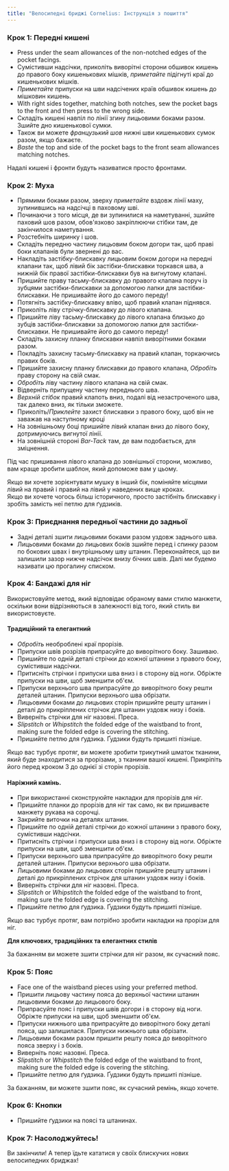 ```yaml
---
title: "Велосипедні бриджі Cornelius: Інструкція з пошиття"
---
```


### Крок 1: Передні кишені

- Press under the seam allowances of the non-notched edges of the pocket facings.
- Сумістивши надсічки, приколіть виворітні сторони обшивок кишень до правого боку кишенькових мішків, _приметайте_ підігнуті краї до кишенькових мішків.
- _Приметайте_ припуски на шви надсічених країв обшивок кишень до мішковин кишень.
- With right sides together, matching both notches, sew the pocket bags to the front and then press to the wrong side.
- Складіть кишені навпіл по лінії згину лицьовими боками разом. Зшийте дно кишенькової сумки.
- Також ви можете _французький шов_ нижні шви кишенькових сумок разом, якщо бажаєте.
- _Baste_ the top and side of the pocket bags to the front seam allowances matching notches.

<Note>

Надалі кишені і фронти будуть називатися просто фронтами.

</Note>

### Крок 2: Муха

- Прямими боками разом, зверху _приметайте_ вздовж лінії маху, зупинившись на надсічці в паховому шві.
- Починаючи з того місця, де ви зупинилися на наметуванні, зшийте паховий шов разом, обов'язково закріплюючи стібки там, де закінчилося наметування.
- Розстебніть ширинку і шов.
- Складіть передню частину лицьовим боком догори так, щоб праві боки клапанів були звернені до вас.
- Накладіть застібку-блискавку лицьовим боком догори на передні клапани так, щоб лівий бік застібки-блискавки торкався шва, а нижній бік правої застібки-блискавки був на вигнутому клапані.
- Пришийте праву тасьму-блискавку до правого клапана поруч із зубцями застібки-блискавки за допомогою лапки для застібки-блискавки. Не пришивайте його до самого переду!
- Потягніть застібку-блискавку вліво, щоб правий клапан піднявся.
- Приколіть ліву стрічку-блискавку до лівого клапана.
- Пришийте ліву тасьму-блискавку до лівого клапана близько до зубців застібки-блискавки за допомогою лапки для застібки-блискавки. Не пришивайте його до самого переду!
- Складіть захисну планку блискавки навпіл виворітними боками разом.
- Покладіть захисну тасьму-блискавку на правий клапан, торкаючись правих боків.
- Пришийте захисну планку блискавки до правого клапана, _Обробіть_ праву сторону на свій смак.
- _Обробіть_ ліву частину лівого клапана на свій смак.
- Відверніть припущену частину переднього шва.
- _Верхній стібок_ правий клапоть вниз, подалі від незастроченого шва, так далеко вниз, як тільки зможете.
- Приколіть/_Приклейте_ захист блискавки з правого боку, щоб він не заважав на наступному кроці
- На зовнішньому боці пришийте лівий клапан вниз до лівого боку, дотримуючись вигнутої лінії.
- На зовнішній стороні _Bar-Tack_ там, де вам подобається, для зміцнення.

<Tip>

Під час пришивання лівого клапана до зовнішньої сторони, можливо, вам краще зробити шаблон, який допоможе вам у цьому.

</Tip>

<Note>

Якщо ви хочете зорієнтувати мушку в інший бік, поміняйте місцями лівий на правий і правий на лівий у наведених вище кроках.  
Якщо ви хочете чогось більш історичного, просто застібніть блискавку і зробіть замість неї петлю для ґудзиків.

</Note>

### Крок 3: Приєднання передньої частини до задньої

- Задні деталі зшити лицьовими боками разом уздовж заднього шва.
- Лицьовими боками до лицьових боків зшийте перед і спинку разом по бокових швах і внутрішньому шву штанин. Переконайтеся, що ви залишили зазор нижче надсічок внизу бічних швів. Далі ми будемо називати цю прогалину списком.

### Крок 4: Бандажі для ніг

Використовуйте метод, який відповідає обраному вами стилю манжети, оскільки вони відрізняються в залежності від того, який стиль ви використовуєте.

#### Традиційний та елегантний

- _Обробіть_ необроблені краї прорізів.
- Припуски швів розрізів припрасуйте до виворітного боку. Зашиваю.
- Пришийте по одній деталі стрічки до кожної штанини з правого боку, сумістивши надсічки.
- Притисніть стрічки і припуски шва вниз і в сторону від ноги. Обріжте припуски на шви, щоб зменшити об'єм.
- Припуски верхнього шва припрасуйте до виворітного боку решти деталей штанин. Припуски верхнього шва обрізати.
- Лицьовими боками до лицьових сторін пришийте решту штанин і деталі до прикріплених стрічок для штанин уздовж низу і боків.
- Виверніть стрічки для ніг назовні. Преса.
- _Slipstitch_ or _Whipstitch_ the folded edge of the waistband to front, making sure the folded edge is covering the stitching.
- Пришийте петлю для ґудзика. Ґудзики будуть пришиті пізніше.

<Note>

Якщо вас турбує протяг, ви можете зробити трикутний шматок тканини, який буде знаходитися за прорізами, з тканини вашої кишені. Прикріпіть його перед кроком 3 до однієї зі сторін прорізів.

</Note>

#### Наріжний камінь.

- При використанні сконструюйте накладки для прорізів для ніг.
- Пришийте планки до прорізів для ніг так само, як ви пришиваєте манжету рукава на сорочці.
- Закрийте виточки на деталях штанин.
- Пришийте по одній деталі стрічки до кожної штанини з правого боку, сумістивши надсічки.
- Притисніть стрічки і припуски шва вниз і в сторону від ноги. Обріжте припуски на шви, щоб зменшити об'єм.
- Припуски верхнього шва припрасуйте до виворітного боку решти деталей штанин. Припуски верхнього шва обрізати.
- Лицьовими боками до лицьових сторін пришийте решту штанин і деталі до прикріплених стрічок для штанин уздовж низу і боків.
- Виверніть стрічки для ніг назовні. Преса.
- _Slipstitch_ or _Whipstitch_ the folded edge of the waistband to front, making sure the folded edge is covering the stitching.
- Пришийте петлю для ґудзика. Ґудзики будуть пришиті пізніше.

<Note>

Якщо вас турбує протяг, вам потрібно зробити накладки на прорізи для ніг.

</Note>

<Note>

**Для ключових, традиційних та елегантних стилів**

За бажанням ви можете зшити стрічки для ніг разом, як сучасний пояс.

</Note>

### Крок 5: Пояс

- Face one of the waistband pieces using your preferred method.
- Пришити лицьову частину пояса до верхньої частини штанин лицьовими боками до лицьового боку.
- Припрасуйте пояс і припуски швів догори і в сторону від ноги. Обріжте припуски на шви, щоб зменшити об'єм.
- Припуски нижнього шва припрасуйте до виворітного боку деталі пояса, що залишилася. Припуски нижнього шва обрізати.
- Лицьовими боками разом пришити решту пояса до виворітного пояса зверху і з боків.
- Виверніть пояс назовні. Преса.
- _Slipstitch_ or _Whipstitch_ the folded edge of the waistband to front, making sure the folded edge is covering the stitching.
- Пришийте петлю для ґудзика. Ґудзики будуть пришиті пізніше.

<Note>

За бажанням, ви можете зшити пояс, як сучасний ремінь, якщо хочете.

</Note>

### Крок 6: Кнопки

- Пришийте ґудзики на поясі та штанинах.

### Крок 7: Насолоджуйтесь!

Ви закінчили! А тепер їдьте кататися у своїх блискучих нових велосипедних бриджах!
